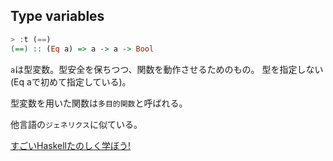 ## Type variables

```haskell
> :t (==)
(==) :: (Eq a) => a -> a -> Bool
```

`a`は型変数。型安全を保ちつつ、関数を動作させるためのもの。
型を指定しない(Eq aで初めて指定している)。

型変数を用いた関数は`多目的関数`と呼ばれる。

他言語の`ジェネリクス`に似ている。

[すごいHaskellたのしく学ぼう! ](http://amzn.asia/7BDy7I8)
